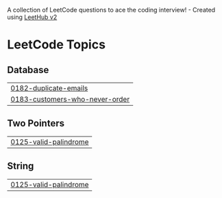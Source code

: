 A collection of LeetCode questions to ace the coding interview! - Created using [LeetHub v2](https://github.com/arunbhardwaj/LeetHub-2.0)
<!---LeetCode Topics Start-->
# LeetCode Topics
## Database
|  |
| ------- |
| [0182-duplicate-emails](https://github.com/Pranav9605/LeetCode/tree/master/0182-duplicate-emails) |
| [0183-customers-who-never-order](https://github.com/Pranav9605/LeetCode/tree/master/0183-customers-who-never-order) |
## Two Pointers
|  |
| ------- |
| [0125-valid-palindrome](https://github.com/Pranav9605/LeetCode/tree/master/0125-valid-palindrome) |
## String
|  |
| ------- |
| [0125-valid-palindrome](https://github.com/Pranav9605/LeetCode/tree/master/0125-valid-palindrome) |
<!---LeetCode Topics End-->